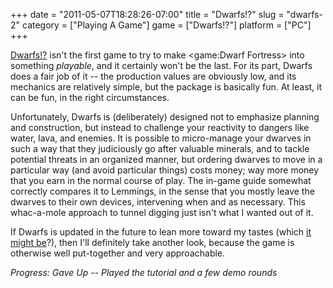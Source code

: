 +++
date = "2011-05-07T18:28:26-07:00"
title = "Dwarfs!?"
slug = "dwarfs-2"
category = ["Playing A Game"]
game = ["Dwarfs!?"]
platform = ["PC"]
+++

<a href="http://store.steampowered.com/app/35480/">Dwarfs!?</a> isn't the first game to try to make <game:Dwarf Fortress> into something <i>playable</i>, and it certainly won't be the last.  For its part, Dwarfs does a fair job of it -- the production values are obviously low, and its mechanics are relatively simple, but the package is basically fun.  At least, it can be fun, in the right circumstances.

Unfortunately, Dwarfs is (deliberately) designed not to emphasize planning and construction, but instead to challenge your reactivity to dangers like water, lava, and enemies.  It is possible to micro-manage your dwarves in such a way that they judiciously go after valuable minerals, and to tackle potential threats in an organized manner, but ordering dwarves to move in a particular way (and avoid particular things) costs money; way more money that you earn in the normal course of play.  The in-game guide somewhat correctly compares it to Lemmings, in the sense that you mostly leave the dwarves to their own devices, intervening when and as necessary.  This whac-a-mole approach to tunnel digging just isn't what I wanted out of it.

If Dwarfs is updated in the future to lean more toward my tastes (which <a href="http://forums.steampowered.com/forums/showthread.php?t=1872509#5">it might be</a>?), then I'll definitely take another look, because the game is otherwise well put-together and very approachable.

<i>Progress: Gave Up -- Played the tutorial and a few demo rounds</i>